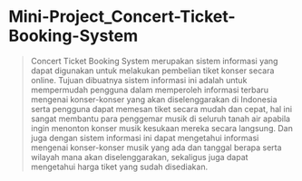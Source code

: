 # Mini-Project_Concert-Ticket-Booking-System

> Concert Ticket Booking System merupakan sistem informasi yang dapat digunakan untuk melakukan pembelian tiket konser secara online. Tujuan dibuatnya sistem informasi ini adalah untuk mempermudah pengguna dalam memperoleh informasi terbaru mengenai konser-konser yang akan diselenggarakan di Indonesia serta pengguna dapat memesan tiket secara mudah dan cepat, hal ini sangat membantu para penggemar musik di seluruh tanah air apabila ingin menonton konser musik kesukaan mereka secara langsung. Dan juga dengan sistem informasi ini dapat mengetahui informasi mengenai konser-konser musik yang ada dan tanggal berapa serta wilayah mana akan diselenggarakan, sekaligus juga dapat mengetahui harga tiket yang sudah disediakan.
